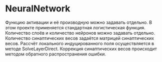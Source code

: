 # NeuralNetwork
Функцию активации и её производную можно задавать отдельно. 
В этом проекте применяется стандартная логистическая функция.
Количество слоёв и количество нейронов можно задавать отдельно.
Количество синаптических весов задаётся матрицей синаптических весов.
Рассчёт локального индуцированного поля осуществляется в методе SolveLayerDirect.
Коррекция синаптических весов происходит методом обратного распространения ошибки.
